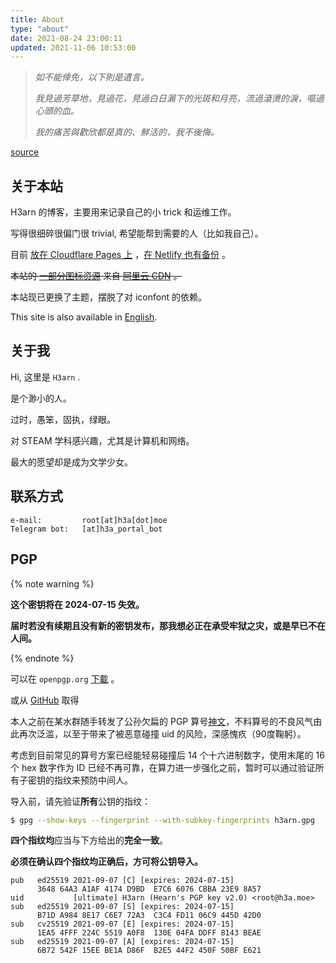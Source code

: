 ```yaml
---
title: About
type: "about"
date: 2021-08-24 23:00:11
updated: 2021-11-06 10:53:00
---
```




<!--- \{\% note danger \%\} --->

> *如不能倖免，以下則是遺言。*
>
> *我見過芳草地，見過花，見過白日漏下的光斑和月亮，流過滾燙的淚，嘔過心頭的血。*
>
> *我的痛苦與歡欣都是真的、鮮活的，我不後悔。*
>

[source](https://web.archive.org/web/20200202071147/https://twitter.com/Midorrriii/status/1223598045528383488)

<!--- \{\% endnote \%\} --->



## 关于本站

H3arn 的博客，主要用来记录自己的小 trick 和运维工作。

写得很细碎很偏门很 trivial, 希望能帮到需要的人（比如我自己）。

目前 [放在 Cloudflare Pages 上](https://blog-h3a-moe.pages.dev) ，[在 Netlify 也有备份](https://blog-h3a-moe.netlify.app) 。

~~本站的 [一部分图标资源](https://hexo.fluid-dev.com/docs/icon/) 来自 [阿里云 CDN](https://at.alicdn.com/t/font_1736178_lbnruvf0jn.css) 。~~

本站现已更换了主题，摆脱了对 iconfont 的依赖。

This site is also available in [English](https://blog.h3a.moe/en). 



## 关于我

Hi, 这里是 `H3arn` .

是个渺小的人。

过时，愚笨，固执，绿眼。

对 STEAM 学科感兴趣，尤其是计算机和网络。

最大的愿望却是成为文学少女。

<!--女装初心。-->



## 联系方式


```text
e-mail:         root[at]h3a[dot]moe
Telegram bot:   [at]h3a_portal_bot
```



## PGP

{% note warning %}

**这个密钥将在 2024-07-15 失效。**

**届时若没有续期且没有新的密钥发布，那我想必正在承受牢狱之灾，或是早已不在人间。**

{% endnote %}

可以在 `openpgp.org`  [下載](https://keys.openpgp.org/vks/v1/by-fingerprint/364864A3A1AF4174D9BDE7C66076CBBA23E98A57) 。

或从 [GitHub](https://github.com/H3arn.gpg) 取得



本人之前在某水群随手转发了公孙欠扁的 PGP 算号[神文](https://www.douban.com/note/763978955/)，不料算号的不良风气由此再次泛滥，以至于带来了被恶意碰撞 uid 的风险，深感愧疚（90度鞠躬）。

考虑到目前常见的算号方案已经能轻易碰撞后 14 个十六进制数字，使用末尾的 16 个 hex 数字作为 ID 已经不再可靠，在算力进一步强化之前，暂时可以通过验证所有子密钥的指纹来预防中间人。

导入前，请先验证**所有**公钥的指纹：

```bash
$ gpg --show-keys --fingerprint --with-subkey-fingerprints h3arn.gpg
```

**四个指纹均**应当与下方给出的**完全一致**。

**必须在确认四个指纹均正确后，方可将公钥导入。**

```
pub   ed25519 2021-09-07 [C] [expires: 2024-07-15]
      3648 64A3 A1AF 4174 D9BD  E7C6 6076 CBBA 23E9 8A57
uid           [ultimate] H3arn (Hearn's PGP key v2.0) <root@h3a.moe>
sub   ed25519 2021-09-07 [S] [expires: 2024-07-15]
      B71D A984 8E17 C6E7 72A3  C3C4 FD11 06C9 445D 42D0
sub   cv25519 2021-09-07 [E] [expires: 2024-07-15]
      1EA5 4FFF 224C 5519 A0F8  130E 04FA DDFF 8143 BEAE
sub   ed25519 2021-09-07 [A] [expires: 2024-07-15]
      6B72 542F 15EE BE1A D86F  B2E5 44F2 450F 50BF E621
```

